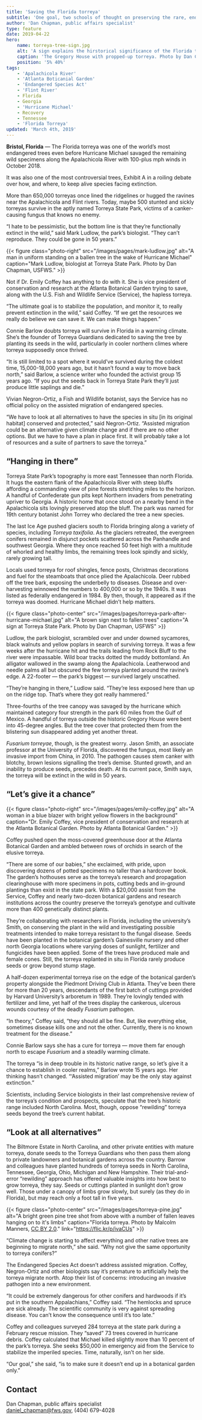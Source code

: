 ```yaml
---
title: 'Saving the Florida torreya'
subtitle: 'One goal, two schools of thought on preserving the rare, endangered tree'
author: 'Dan Chapman, public affairs specialist'
type: feature
date: 2019-04-22
hero:
    name: torreya-tree-sign.jpg
    alt: 'A sign explains the hirstorical significance of the Florida torreya with a white house in the background.'
    caption: 'The Gregory House with propped-up torreya. Photo by Dan Chapman, USFWS.'
    position: '5% 40%'
tags:
    - 'Apalachicola River'
    - 'Atlanta Boticanial Garden'
    - 'Endangered Species Act'
    - 'Flint River'
    - Florida
    - Georgia
    - 'Hurricane Michael'
    - Recovery
    - Tennessee
    - 'Florida Torreya'
updated: 'March 4th, 2019'
---
```


**Bristol, Florida** &mdash; The Florida torreya was one of the world’s most endangered trees even before Hurricane Michael savaged the remaining wild specimens along the Apalachicola River with 100-plus mph winds in October 2018.

It was also one of the most controversial trees, Exhibit A in a roiling debate over how, and where, to keep alive species facing extinction.

More than 650,000 torreyas once lined the ridgelines or hugged the ravines near the Apalachicola and Flint rivers. Today, maybe 500 stunted and sickly torreyas survive in the aptly named Torreya State Park, victims of a canker-causing fungus that knows no enemy.

“I hate to be pessimistic, but the bottom line is that they’re functionally extinct in the wild,” said Mark Ludlow, the park’s biologist. “They can’t reproduce. They could be gone in 50 years.”

{{< figure class="photo-right" src="/images/pages/mark-ludlow.jpg" alt="A man in uniform standing on a ballen tree in the wake of Hurricane Michael" caption="Mark Ludlow, biologist at Torreya State Park. Photo by Dan Chapman, USFWS." >}}

Not if Dr. Emily Coffey has anything to do with it. She is vice president of conservation and research at the Atlanta Botanical Garden trying to save, along with the U.S. Fish and Wildlife Service (Service), the hapless torreya.

“The ultimate goal is to stabilize the population, and monitor it, to really prevent extinction in the wild,” said Coffey. “If we get the resources we really do believe we can save it. We can make things happen.”

Connie Barlow doubts torreya will survive in Florida in a warming climate. She’s the founder of Torreya Guardians dedicated to saving the tree by planting its seeds in the wild, particularly in cooler northern climes where torreya supposedly once thrived. 

“It is still limited to a spot where it would’ve survived during the coldest time, 15,000-18,000 years ago, but it hasn’t found a way to move back north,” said Barlow, a science writer who founded the activist group 15 years ago. “If you put the seeds back in Torreya State Park they’ll just produce little saplings and die.”

Vivian Negron-Ortiz, a Fish and Wildlife botanist, says the Service has no official policy on the  assisted migration of endangered species.

“We have to look at all alternatives to have the species in situ [in its original habitat] conserved and protected,” said Negron-Ortiz. “Assisted migration could be an alternative given climate change and if there are no other options. But we have to have a plan in place first. It will probably take a lot of resources and a suite of partners to save the torreya.”

## “Hanging in there”

Torreya State Park’s topography is more east Tennessee than north Florida. It hugs the eastern flank of the Apalachicola River with steep bluffs affording a commanding view of pine forests stretching miles to the horizon. A handful of Confederate gun pits kept Northern invaders from penetrating upriver to Georgia. A historic home that once stood on a nearby bend in the Apalachicola sits lovingly preserved atop the bluff. The park was named for 19th century botanist John Torrey who declared the tree a new species.

The last Ice Age pushed glaciers south to Florida bringing along a variety of species, including *Torreya taxifolia*. As the glaciers retreated, the evergreen conifers remained in disjunct pockets scattered across the Panhandle and southwest Georgia. Where they once reached 50 feet high with a multitude of whorled and healthy limbs, the remaining trees look spindly and sickly, rarely growing tall.

Locals used torreya for roof shingles, fence posts, Christmas decorations and fuel for the steamboats that once plied the Apalachicola. Deer rubbed off the tree bark, exposing the underbelly to diseases. Disease and over-harvesting winnowed the numbers to 400,000 or so by the 1940s. It was listed as federally endangered in 1984. By then, though, it appeared as if the torreya was doomed. Hurricane Michael didn’t help matters.

{{< figure class="photo-center" src="/images/pages/torreya-park-after-hurricane-michael.jpg" alt="A brown sign next to fallen trees" caption="A sign at Torreya State Park. Photo by Dan Chapman, USFWS" >}}

Ludlow, the park biologist, scrambled over and under downed sycamores, black walnuts and yellow poplars in search of surviving torreya. It was a few weeks after the hurricane hit and the trails leading from Rock Bluff to the river were impassable. Wild boar tracks dotted the muddy bottomland. An alligator wallowed in the swamp along the Apalachicola. Leatherwood and needle palms all but obscured the few torreya planted around the ravine’s edge. A 22-footer &mdash; the park’s biggest &mdash; survived largely unscathed.

“They’re hanging in there,” Ludlow said. “They’re less exposed here than up on the ridge top. That’s where they got really hammered.” 

Three-fourths of the tree canopy was savaged by the hurricane which maintained category four strength in the park 60 miles from the Gulf of Mexico. A handful of torreya outside the historic Gregory House were bent into 45-degree angles. But the tree cover that protected them from the blistering sun disappeared adding yet another threat.

*Fusarium torreyae*, though, is the greatest worry. Jason Smith, an associate professor at the University of Florida, discovered the fungus, most likely an invasive import from China, in 2010. The pathogen causes stem canker with blotchy, brown lesions signalling the tree’s demise. Stunted growth, and an inability to produce seeds, precedes death. At its current pace, Smith says, the torreya will be extinct in the wild in 50 years.

## “Let’s give it a chance”

{{< figure class="photo-right" src="/images/pages/emily-coffey.jpg" alt="A woman in a blue blazer with bright yellow flowers in the background" caption="Dr. Emily Coffey, vice president of conservation and research at the Atlanta Botanical Garden. Photo by Atlanta Botanical Garden." >}}

Coffey pushed open the moss-covered greenhouse door at the Atlanta Botanical Garden and ambled between rows of orchids in search of the elusive torreya.

“There are some of our babies,” she exclaimed, with pride, upon discovering dozens of potted specimens no taller than a hardcover book. The garden’s hothouses serve as the torreya’s research and propagation clearinghouse with more specimens in pots, cutting beds and in-ground plantings than exist in the state park. With a $20,000 assist from the Service, Coffey and nearly two-dozen botanical gardens and research institutions across the country preserve the torreya’s genotype and cultivate more than 400 genetically distinct plants. 

They’re collaborating with researchers in Florida, including the university’s Smith, on conserving the plant in the wild and investigating possible treatments intended to make torreya resistant to the fungal disease. Seeds have been planted in the botanical garden’s Gainesville nursery and other north Georgia locations where varying doses of sunlight, fertilizer and fungicides have been applied. Some of the trees have produced male and female cones. Still, the torreya replanted in situ in Florida rarely produce seeds or grow beyond stump stage.

A half-dozen experimental torreya rise on the edge of the botanical garden’s property alongside the Piedmont Driving Club in Atlanta. They’ve been there for more than 20 years, descendants of the first batch of cuttings provided by Harvard University’s arboretum in 1989. They’re lovingly tended with fertilizer and lime, yet half of the trees display the cankerous, ulcerous wounds courtesy of the deadly *Fusarium* pathogen.

“In theory,” Coffey said, “they should all be fine. But, like everything else, sometimes disease kills one and not the other. Currently, there is no known treatment for the disease.”

Connie Barlow says she has a cure for torreya &mdash; move them far enough north to escape *Fusarium* and a steadily warming climate. 

The torreya “is in deep trouble in its historic native range, so let’s give it a chance to establish in cooler realms,” Barlow wrote 15 years ago. Her thinking hasn’t changed. “‘Assisted migration’ may be the only stay against extinction.”

Scientists, including Service biologists in their last comprehensive review of the torreya’s condition and prospects, speculate that the tree’s historic range included North Carolina. Most, though, oppose “rewilding” torreya seeds beyond the tree’s current habitat. 

## “Look at all alternatives”

The Biltmore Estate in North Carolina, and other private entities with mature torreya, donate seeds to the Torreya Guardians who then pass them along to private landowners and botanical gardens across the country. Barrow and colleagues have planted hundreds of torreya seeds in North Carolina, Tennessee, Georgia, Ohio, Michigan and New Hampshire. Their trial-and-error “rewilding” approach has offered valuable insights into how best to grow torreya, they say. Seeds or cuttings planted in sunlight don’t grow well. Those under a canopy of limbs grow slowly, but surely (as they do in Florida), but may reach only a foot tall in five years.

{{< figure class="photo-center" src="/images/pages/torreya-pine.jpg" alt="A bright green pine tree shot from above with a number of fallen leaves hanging on to it's limbs" caption="Florida torreya. Photo by Malcolm Manners, [CC BY 2.0](https://creativecommons.org/licenses/by/2.0/)." link="https://flic.kr/p/ivaCUs" >}}

“Climate change is starting to affect everything and other native trees are beginning to migrate north,” she said. “Why not give the same opportunity to torreya conifers?”

The Endangered Species Act doesn’t address assisted migration. Coffey, Negron-Ortiz and other biologists say it’s premature to artificially help the torreya migrate north. Atop their list of concerns: introducing an invasive pathogen into a new environment.

“It could be extremely dangerous for other conifers and hardwoods if it’s put in the southern Appalachians,” Coffey said. “The hemlocks and spruce are sick already. The scientific community is very against spreading disease. You can’t know the consequence until it’s too late.”

Coffey and colleagues surveyed 284 torreya at the state park during a February rescue mission. They “saved” 73 trees covered in hurricane debris. Coffey calculated that Michael killed slightly more than 10 percent of the park’s torreya. She seeks $50,000 in emergency aid from the Service to stabilize the imperiled species. Time, naturally, isn’t on her side.

“Our goal,” she said, “is to make sure it doesn’t end up in a botanical garden only.”

## Contact

Dan Chapman, public affairs specialist  
[daniel_chapman@fws.gov](mailto:daniel_chapman@fws.gov), (404) 679-4028
